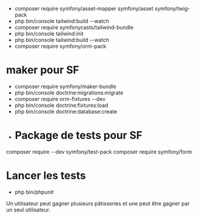 

- composer require symfony/asset-mapper symfony/asset symfony/twig-pack
- php bin/console tailwind:build --watch
- composer require symfonycasts/tailwind-bundle
- php bin/console tailwind:init
- php bin/console tailwind:build --watch
- composer require symfony/orm-pack
# maker pour SF
- composer require symfony/maker-bundle
- php bin/console doctrine:migrations:migrate
- composer require orm-fixtures --dev
- php bin/console doctrine:fixtures:load
- php bin/console doctrine:database:create
- # Package de tests pour SF
composer require --dev symfony/test-pack
composer require symfony/form

# Lancer les tests
- php bin/phpunit

Un utilisateur peut gagner plusieurs pâtisseries et une peut être gagner par un seul utilisateur.